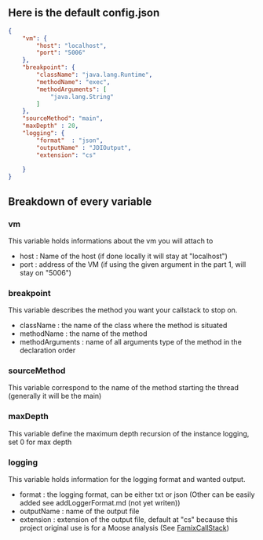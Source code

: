 ## Here is the default config.json

```json
{
	"vm": {
		"host": "localhost",
		"port": "5006"
	},
	"breakpoint": {
		"className": "java.lang.Runtime",
		"methodName": "exec",
		"methodArguments": [
			"java.lang.String"
		]
	},
	"sourceMethod": "main",
	"maxDepth" : 20,
	"logging": {
		"format"  : "json",
		"outputName" : "JDIOutput",
		"extension": "cs"
		
	}
}
```

## Breakdown of every variable

### vm
This variable holds informations about the vm you will attach to
- host : Name of the host (if done locally it will stay at "localhost")
- port : address of the VM (if using the given argument in the part 1, will stay on "5006")

### breakpoint
This variable describes the method you want your callstack to stop on.
- className :  the name of the class where the method is situated
- methodName : the name of the method
- methodArguments : name of all arguments type of the method in the declaration order

### sourceMethod
This variable correspond to the name of the method starting the thread (generally it will be the main)

### maxDepth
This variable define the maximum depth recursion of the instance logging, set 0 for max depth


### logging
This variable holds information for the logging format and wanted output.
- format : the logging format, can be either txt or json (Other can be easily added see addLoggerFormat.md (not yet writen))
- outputName : name of the output file
- extension : extension of the output file, default at "cs" because this project original use is for a Moose analysis (See [FamixCallStack](https://github.com/LeoDefossez/FamixCallStack#))